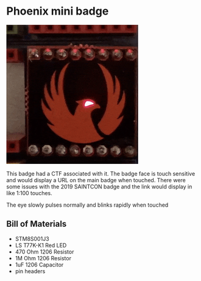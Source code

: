 # Phoenix mini badge

![Phoenix](s2.gif)

This badge had a CTF associated with it. The badge face is touch sensitive and would display a URL on the main badge when touched. There were some issues with the 2019 SAINTCON badge and the link would display in like 1:100 touches.

The eye slowly pulses normally and blinks rapidly when touched

## Bill of Materials
* STM8S001J3
* LS T77K-K1 Red LED
* 470 Ohm 1206 Resistor
* 1M Ohm 1206 Resistor
* 1uF 1206 Capacitor
* pin headers
